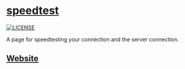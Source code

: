 # [speedtest](https://github.com/viduxsh/speedtest)

[![LICENSE](https://img.shields.io/badge/license-MIT-lightgrey.svg)](https://github.com/viduxsh/speedtest/blob/main/LICENSE)

 A page for speedtesting your connection and the server connection.

## [Website](https://viduxsh.github.io/speedtest/)